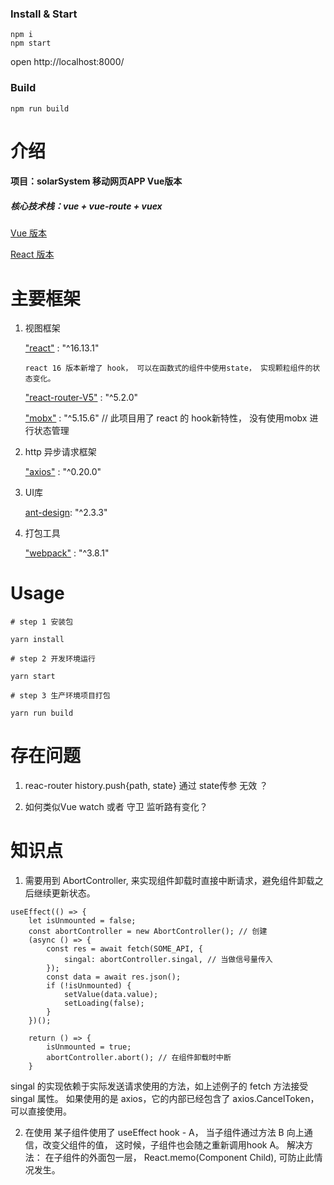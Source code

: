 ### Install & Start

```shell
npm i
npm start
```

open http://localhost:8000/

### Build

```
npm run build
```


# 介绍

#### 项目：solarSystem 移动网页APP  Vue版本

##### 核心技术栈：vue + vue-route + vuex


[Vue 版本](https://github.com/zdJOJO/solarSystem-vue)

[React 版本](https://github.com/zdJOJO/solarSystem-react)



# 主要框架

1. 视图框架

    ["react"](https://reactjs.org/docs/getting-started.html) :  "^16.13.1" 

    ```
    react 16 版本新增了 hook， 可以在函数式的组件中使用state， 实现颗粒组件的状态变化。 
    ```

    ["react-router-V5"](https://reacttraining.com/react-router/web/guides/philosophy) : "^5.2.0"  

    ["mobx"](https://cn.mobx.js.org/) :  "^5.15.6"  // 此项目用了 react 的 hook新特性， 没有使用mobx 进行状态管理
    

2. http 异步请求框架

    ["axios"]() :  "^0.20.0"

3. UI库

    [ant-design](https://mobile.ant.design/docs/react/introduce-cn): "^2.3.3"
   
4. 打包工具

    ["webpack"](https://www.webpackjs.com/concepts/) :  "^3.8.1"


# Usage

`# step 1 安装包`

`yarn install`

`# step 2 开发环境运行 `

`yarn start`

`# step 3 生产环境项目打包`

`yarn run build`

# 存在问题
1. reac-router  history.push{path, state} 通过 state传参 无效 ？

2. 如何类似Vue watch 或者 守卫 监听路有变化？

# 知识点

1. 需要用到 AbortController, 来实现组件卸载时直接中断请求，避免组件卸载之后继续更新状态。

```
useEffect(() => {
    let isUnmounted = false;
    const abortController = new AbortController(); // 创建
    (async () => {
        const res = await fetch(SOME_API, {
            singal: abortController.singal, // 当做信号量传入
        });
        const data = await res.json();
        if (!isUnmounted) {
            setValue(data.value);
            setLoading(false);
        }
    })();
 
    return () => {
        isUnmounted = true;
        abortController.abort(); // 在组件卸载时中断
    }
```
singal 的实现依赖于实际发送请求使用的方法，如上述例子的 fetch 方法接受 singal 属性。 如果使用的是 axios，它的内部已经包含了 axios.CancelToken，可以直接使用。



2. 在使用 某子组件使用了 useEffect hook - A， 当子组件通过方法 B 向上通信，改变父组件的值， 这时候，子组件也会随之重新调用hook A。 
解决方法： 在子组件的外面包一层， React.memo(Component Child), 可防止此情况发生。

